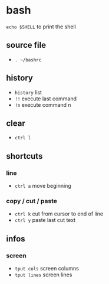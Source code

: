 # bash
`echo $SHELL` to print the shell

## source file
- `. ~/bashrc`

## history
- `history` list
- `!!` execute last command
- `!n` execute command n

## clear
- `ctrl l`

## shortcuts

### line
- `ctrl a` move beginning

### copy / cut / paste
- `ctrl k` cut from cursor to end of line
- `ctrl y` paste last cut text

## infos

### screen
- `tput cols` screen columns
- `tput lines` screen lines
